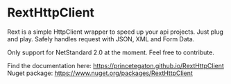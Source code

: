 # RextHttpClient
Rext is a simple HttpClient wrapper to speed up your api projects. Just plug and play. Safely handles request with JSON, XML and Form Data.

Only support for NetStandard 2.0 at the moment. Feel free to contribute.

Find the documentation here: https://princetegaton.github.io/RextHttpClient
Nuget package: https://www.nuget.org/packages/RextHttpClient
